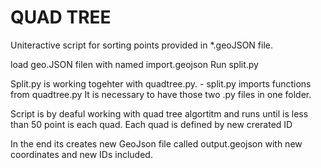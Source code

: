 # QUAD TREE

Uniteractive script for sorting points provided in *.geoJSON file.

load geo.JSON filen with named import.geojson
Run split.py

Split.py is working togehter with quadtree.py. - split.py imports functions from quadtree.py
  It is necessary to have those two .py files in one folder.

Script is by deaful working with quad tree algortitm and runs until is less than 50 point is each quad.
Each quad is defined by new crerated ID

In the end its creates new GeoJson file called output.geojson with new coordinates and new IDs included.


